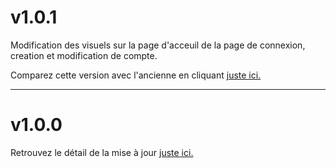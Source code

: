 # v1.0.1
Modification des visuels sur la page d'acceuil de la page de connexion, creation et modification de compte.

Comparez cette version avec l'ancienne en cliquant [juste ici.](https://github.com/BryanDrouet/Sigma/compare/v1.0.0...v1.0.1)

---

# v1.0.0
Retrouvez le détail de la mise à jour [juste ici.](https://github.com/BryanDrouet/Sigma/releases/tag/v1.0.0)
